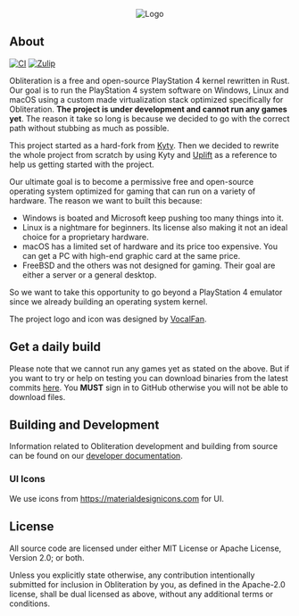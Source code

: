 <p align="center"><img alt="Logo" src="logo.png"></p>

## About
[![CI](https://github.com/obhq/obliteration/actions/workflows/main.yml/badge.svg)](https://github.com/obhq/obliteration/actions/workflows/main.yml)
[![Zulip](https://img.shields.io/badge/zulip-join_chat-brightgreen.svg)](https://obkrnl.zulipchat.com)

Obliteration is a free and open-source PlayStation 4 kernel rewritten in Rust. Our goal is to run the PlayStation 4 system software on Windows, Linux and macOS using a custom made virtualization stack optimized specifically for Obliteration. **The project is under development and cannot run any games yet**. The reason it take so long is because we decided to go with the correct path without stubbing as much as possible.

This project started as a hard-fork from [Kyty](https://github.com/InoriRus/Kyty). Then we decided to rewrite the whole project from scratch by using Kyty and [Uplift](https://github.com/idc/uplift) as a reference to help us getting started with the project.

Our ultimate goal is to become a permissive free and open-source operating system optimized for gaming that can run on a variety of hardware. The reason we want to built this because:

- Windows is boated and Microsoft keep pushing too many things into it.
- Linux is a nightmare for beginners. Its license also making it not an ideal choice for a proprietary hardware.
- macOS has a limited set of hardware and its price too expensive. You can get a PC with high-end graphic card at the same price.
- FreeBSD and the others was not designed for gaming. Their goal are either a server or a general desktop.

So we want to take this opportunity to go beyond a PlayStation 4 emulator since we already building an operating system kernel.

The project logo and icon was designed by [VocalFan](https://github.com/VocalFan).

## Get a daily build

Please note that we cannot run any games yet as stated on the above. But if you want to try or help on testing you can download binaries from the latest commits [here](https://github.com/obhq/obliteration/actions/workflows/main.yml). You **MUST** sign in to GitHub otherwise you will not be able to download files.

## Building and Development

Information related to Obliteration development and building from source can be found on our [developer documentation](https://dev.obliteration.net).

### UI Icons

We use icons from https://materialdesignicons.com for UI.

## License

All source code are licensed under either MIT License or Apache License, Version 2.0; or both.

Unless you explicitly state otherwise, any contribution intentionally submitted for inclusion in Obliteration by you, as defined in the Apache-2.0 license, shall be dual licensed as above, without any additional terms or conditions.
